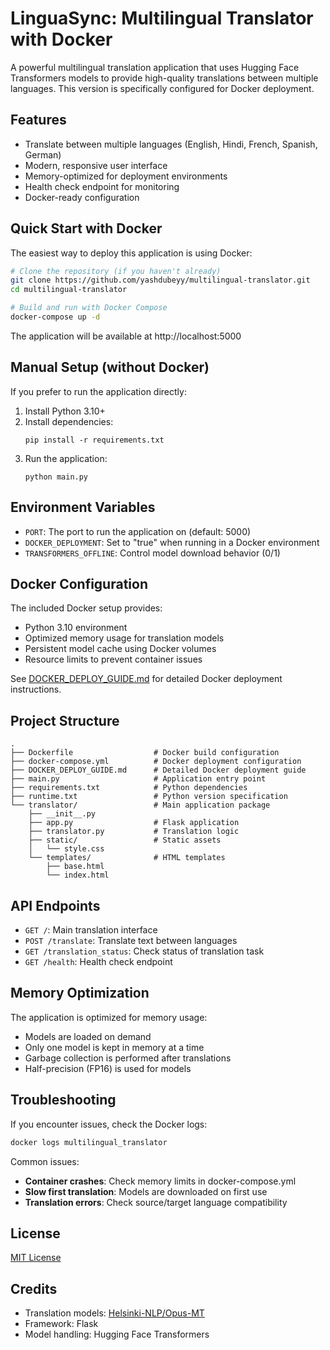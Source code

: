 # LinguaSync: Multilingual Translator with Docker

A powerful multilingual translation application that uses Hugging Face Transformers models to provide high-quality translations between multiple languages. This version is specifically configured for Docker deployment.

## Features

- Translate between multiple languages (English, Hindi, French, Spanish, German)
- Modern, responsive user interface
- Memory-optimized for deployment environments
- Health check endpoint for monitoring
- Docker-ready configuration

## Quick Start with Docker

The easiest way to deploy this application is using Docker:

```bash
# Clone the repository (if you haven't already)
git clone https://github.com/yashdubeyy/multilingual-translator.git
cd multilingual-translator

# Build and run with Docker Compose
docker-compose up -d
```

The application will be available at http://localhost:5000

## Manual Setup (without Docker)

If you prefer to run the application directly:

1. Install Python 3.10+
2. Install dependencies:
   ```
   pip install -r requirements.txt
   ```
3. Run the application:
   ```
   python main.py
   ```

## Environment Variables

- `PORT`: The port to run the application on (default: 5000)
- `DOCKER_DEPLOYMENT`: Set to "true" when running in a Docker environment
- `TRANSFORMERS_OFFLINE`: Control model download behavior (0/1)

## Docker Configuration

The included Docker setup provides:

- Python 3.10 environment
- Optimized memory usage for translation models
- Persistent model cache using Docker volumes
- Resource limits to prevent container issues

See [DOCKER_DEPLOY_GUIDE.md](DOCKER_DEPLOY_GUIDE.md) for detailed Docker deployment instructions.

## Project Structure

```
.
├── Dockerfile                  # Docker build configuration
├── docker-compose.yml          # Docker deployment configuration
├── DOCKER_DEPLOY_GUIDE.md      # Detailed Docker deployment guide
├── main.py                     # Application entry point
├── requirements.txt            # Python dependencies
├── runtime.txt                 # Python version specification
└── translator/                 # Main application package
    ├── __init__.py
    ├── app.py                  # Flask application
    ├── translator.py           # Translation logic
    ├── static/                 # Static assets
    │   └── style.css
    └── templates/              # HTML templates
        ├── base.html
        └── index.html
```

## API Endpoints

- `GET /`: Main translation interface
- `POST /translate`: Translate text between languages
- `GET /translation_status`: Check status of translation task
- `GET /health`: Health check endpoint

## Memory Optimization

The application is optimized for memory usage:

- Models are loaded on demand
- Only one model is kept in memory at a time
- Garbage collection is performed after translations
- Half-precision (FP16) is used for models

## Troubleshooting

If you encounter issues, check the Docker logs:

```bash
docker logs multilingual_translator
```

Common issues:
- **Container crashes**: Check memory limits in docker-compose.yml
- **Slow first translation**: Models are downloaded on first use
- **Translation errors**: Check source/target language compatibility

## License

[MIT License](LICENSE)

## Credits

- Translation models: [Helsinki-NLP/Opus-MT](https://huggingface.co/Helsinki-NLP)
- Framework: Flask
- Model handling: Hugging Face Transformers